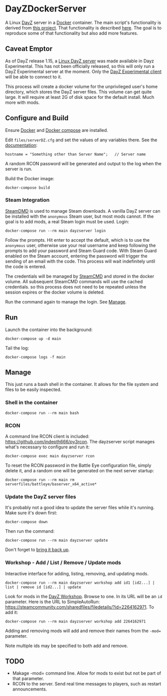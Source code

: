 # DayZDockerServer

A Linux [DayZ](https://dayz.com) server in a [Docker](https://docs.docker.com/) container. The main script's
functionality is derived from [this project](https://github.com/thelastnoc/dayz-sa_linuxserver). That functionality is
described [here](https://steamcommunity.com/sharedfiles/filedetails/?id=1517338673). The goal is to reproduce some of
that functionality but also add more features. 

## Caveat Emptor

As of DayZ release 1.15, a [Linux DayZ server](https://steamdb.info/app/1042420/) was made available in Dayz
Experimental. This has not been officially released, so this will only run a DayZ Experimental server at the
moment. Only the [DayZ Experimental client](https://dayz.fandom.com/wiki/Experimental) will be able to connect to it.

This process will create a docker volume for the unprivileged user's home directory, which stores the DayZ server files.
This volume can get quite large. It will require at least 2G of disk space for the default install. Much more with mods.

## Configure and Build

Ensure [Docker](https://docs.docker.com/engine/install/) and [Docker compose](https://docs.docker.com/compose/install/)
are installed.

Edit `files/serverDZ.cfg` and set the values of any variables there. 
See the [documentation](https://forums.dayz.com/topic/239635-dayz-server-files-documentation/):

```
hostname = "Something other than Server Name";   // Server name
```
A random RCON password will be generated and output to the log when the server is run.

Build the Docker image:
```
docker-compose build
```

### Steam Integration

[SteamDMD](https://developer.valvesoftware.com/wiki/SteamCMD) is used to manage Steam downloads. A vanilla DayZ server
can be installed with the `anonymous` Steam user, but most mods cannot. If the goal is to add mods, a real Steam login
must be used. Login:
```
docker-compose run --rm main dayzserver login
```
Follow the prompts. Hit enter to accept the default, which is to use the `anonymous` user, otherwise use your real
username and keep following the prompts to add your password and Steam Guard code. With Steam Guard enabled on the Steam
account, entering the password will trigger the sending of an email with the code. This process will wait indefinitely
until the code is entered.

The credentials will be managed by [SteamCMD](https://developer.valvesoftware.com/wiki/SteamCMD) and stored in the
docker volume. All subsequent SteamCMD commands will use the cached credentials. so this process does not need to be
repeated unless the session expires or the docker volume is deleted. 

Run the command again to manage the login. See [Manage](#manage). 

## Run
Launch the container into the background:
```
docker-compose up -d main
```
Tail the log:
```
docker-compose logs -f main
```
  
## Manage

This just runs a bash shell in the container. It allows for the file system and files to be easily inspected.
### Shell in the container
```
docker-compose run --rm main bash
```
### RCON
A command line RCON client is included: https://github.com/indepth666/py3rcon.
The dayzserver script manages what's necessary to configure and run it:
```
docker-compose exec main dayzserver rcon
```
To reset the RCON password in the Battle Eye configuration file, simply delete it, and a random one will be generated
on the next server startup:
```
docker-compose run --rm main rm serverfiles/battleye/baserver_x64_active*
```
### Update the DayZ server files
It's probably not a good idea to update the server files while it's running. Make sure it's down first:
```
docker-compose down
```
Then run the command:
```
docker-compose run --rm main dayzserver update
```
Don't forget to [bring it back up](#run).

### Workshop - Add / List / Remove / Update mods
Interactive interface for adding, listing, removing, and updating mods. 
```
docker-compose run --rm main dayzserver workshop add id1 [id2...] | list | remove id [id2...] | update 
```
Look for mods in the [DayZ Workshop](https://steamcommunity.com/app/221100/workshop/). Browse to one. In its URL will be
an `id` parameter. Here is the URL to SimpleAutoRun: https://steamcommunity.com/sharedfiles/filedetails/?id=2264162971. To
add it:
```
docker-compose run --rm main dayzserver workshop add 2264162971
```
Adding and removing mods will add and remove their names from the `-mod=` parameter.

Note multiple ids may be specified to both add and remove.

## TODO

* Makage -mod= command line. Allow for mods to exist but not be part of that parameter.
* RCON to the server. Send real time messages to players, such as restart announcements.
